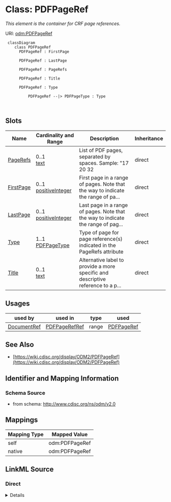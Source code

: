 # Class: PDFPageRef


_This element is the container for CRF page references._





URI: [odm:PDFPageRef](http://www.cdisc.org/ns/odm/v2.0/PDFPageRef)



```mermaid
 classDiagram
    class PDFPageRef
      PDFPageRef : FirstPage
        
      PDFPageRef : LastPage
        
      PDFPageRef : PageRefs
        
      PDFPageRef : Title
        
      PDFPageRef : Type
        
          PDFPageRef --|> PDFPageType : Type
        
      
```




<!-- no inheritance hierarchy -->


## Slots

| Name | Cardinality and Range | Description | Inheritance |
| ---  | --- | --- | --- |
| [PageRefs](PageRefs.md) | 0..1 <br/> [text](text.md) | List of PDF pages, separated by spaces. Sample: "17 20 32 | direct |
| [FirstPage](FirstPage.md) | 0..1 <br/> [positiveInteger](positiveInteger.md) | First page in a range of pages. Note that the way to indicate the range of pa... | direct |
| [LastPage](LastPage.md) | 0..1 <br/> [positiveInteger](positiveInteger.md) | Last page in a range of pages. Note that the way to indicate the range of pag... | direct |
| [Type](Type.md) | 1..1 <br/> [PDFPageType](PDFPageType.md) | Type of page for page reference(s) indicated in the PageRefs attribute | direct |
| [Title](Title.md) | 0..1 <br/> [text](text.md) | Alternative label to provide a more specific and descriptive reference to a p... | direct |





## Usages

| used by | used in | type | used |
| ---  | --- | --- | --- |
| [DocumentRef](DocumentRef.md) | [PDFPageRefRef](PDFPageRefRef.md) | range | [PDFPageRef](PDFPageRef.md) |






## See Also

* [https://wiki.cdisc.org/display/ODM2/PDFPageRef](https://wiki.cdisc.org/display/ODM2/PDFPageRef)

## Identifier and Mapping Information







### Schema Source


* from schema: http://www.cdisc.org/ns/odm/v2.0





## Mappings

| Mapping Type | Mapped Value |
| ---  | ---  |
| self | odm:PDFPageRef |
| native | odm:PDFPageRef |





## LinkML Source

<!-- TODO: investigate https://stackoverflow.com/questions/37606292/how-to-create-tabbed-code-blocks-in-mkdocs-or-sphinx -->

### Direct

<details>
```yaml
name: PDFPageRef
description: This element is the container for CRF page references.
from_schema: http://www.cdisc.org/ns/odm/v2.0
see_also:
- https://wiki.cdisc.org/display/ODM2/PDFPageRef
slots:
- PageRefs
- FirstPage
- LastPage
- Type
- Title
slot_usage:
  PageRefs:
    name: PageRefs
    description: 'List of PDF pages, separated by spaces. Sample: "17 20 32'
    comments:
    - 'Optional

      range:text'
    domain_of:
    - PDFPageRef
    range: text
  FirstPage:
    name: FirstPage
    description: First page in a range of pages. Note that the way to indicate the
      range of pages depends on the associated Type attribute provided.
    comments:
    - 'Conditional Required if PageRefs is not provided.

      range:positiveInteger'
    domain_of:
    - PDFPageRef
    range: positiveInteger
  LastPage:
    name: LastPage
    description: Last page in a range of pages. Note that the way to indicate the
      range of pages depends on the associated Type attribute provided.
    comments:
    - 'Conditional Required if PageRefs is not provided.

      range:positiveInteger'
    domain_of:
    - PDFPageRef
    range: positiveInteger
  Type:
    name: Type
    description: Type of page for page reference(s) indicated in the PageRefs attribute
    comments:
    - 'Required

      enum values:(PhysicalRef | NamedDestination)

      When Type="NamedDestination", NamedDestinations have to be created within the
      PDF document to be able to link to them via a hyperlink.'
    domain_of:
    - TranslatedText
    - PDFPageRef
    - Standard
    - StudyEventDef
    - ItemGroupDef
    - Origin
    - Resource
    - MethodDef
    - StudyEndPoint
    - TransitionTimingConstraint
    - RelativeTimingConstraint
    - Branching
    - Organization
    - Query
    range: PDFPageType
    required: true
  Title:
    name: Title
    description: Alternative label to provide a more specific and descriptive reference
      to a page link.
    comments:
    - 'Optional

      range:text'
    domain_of:
    - PDFPageRef
    - Leaf
    range: text
class_uri: odm:PDFPageRef

```
</details>

### Induced

<details>
```yaml
name: PDFPageRef
description: This element is the container for CRF page references.
from_schema: http://www.cdisc.org/ns/odm/v2.0
see_also:
- https://wiki.cdisc.org/display/ODM2/PDFPageRef
slot_usage:
  PageRefs:
    name: PageRefs
    description: 'List of PDF pages, separated by spaces. Sample: "17 20 32'
    comments:
    - 'Optional

      range:text'
    domain_of:
    - PDFPageRef
    range: text
  FirstPage:
    name: FirstPage
    description: First page in a range of pages. Note that the way to indicate the
      range of pages depends on the associated Type attribute provided.
    comments:
    - 'Conditional Required if PageRefs is not provided.

      range:positiveInteger'
    domain_of:
    - PDFPageRef
    range: positiveInteger
  LastPage:
    name: LastPage
    description: Last page in a range of pages. Note that the way to indicate the
      range of pages depends on the associated Type attribute provided.
    comments:
    - 'Conditional Required if PageRefs is not provided.

      range:positiveInteger'
    domain_of:
    - PDFPageRef
    range: positiveInteger
  Type:
    name: Type
    description: Type of page for page reference(s) indicated in the PageRefs attribute
    comments:
    - 'Required

      enum values:(PhysicalRef | NamedDestination)

      When Type="NamedDestination", NamedDestinations have to be created within the
      PDF document to be able to link to them via a hyperlink.'
    domain_of:
    - TranslatedText
    - PDFPageRef
    - Standard
    - StudyEventDef
    - ItemGroupDef
    - Origin
    - Resource
    - MethodDef
    - StudyEndPoint
    - TransitionTimingConstraint
    - RelativeTimingConstraint
    - Branching
    - Organization
    - Query
    range: PDFPageType
    required: true
  Title:
    name: Title
    description: Alternative label to provide a more specific and descriptive reference
      to a page link.
    comments:
    - 'Optional

      range:text'
    domain_of:
    - PDFPageRef
    - Leaf
    range: text
attributes:
  PageRefs:
    name: PageRefs
    description: 'List of PDF pages, separated by spaces. Sample: "17 20 32'
    comments:
    - 'Optional

      range:text'
    from_schema: http://www.cdisc.org/ns/odm/v2.0
    rank: 1000
    alias: PageRefs
    owner: PDFPageRef
    domain_of:
    - PDFPageRef
    range: text
  FirstPage:
    name: FirstPage
    description: First page in a range of pages. Note that the way to indicate the
      range of pages depends on the associated Type attribute provided.
    comments:
    - 'Conditional Required if PageRefs is not provided.

      range:positiveInteger'
    from_schema: http://www.cdisc.org/ns/odm/v2.0
    rank: 1000
    alias: FirstPage
    owner: PDFPageRef
    domain_of:
    - PDFPageRef
    range: positiveInteger
  LastPage:
    name: LastPage
    description: Last page in a range of pages. Note that the way to indicate the
      range of pages depends on the associated Type attribute provided.
    comments:
    - 'Conditional Required if PageRefs is not provided.

      range:positiveInteger'
    from_schema: http://www.cdisc.org/ns/odm/v2.0
    rank: 1000
    alias: LastPage
    owner: PDFPageRef
    domain_of:
    - PDFPageRef
    range: positiveInteger
  Type:
    name: Type
    description: Type of page for page reference(s) indicated in the PageRefs attribute
    comments:
    - 'Required

      enum values:(PhysicalRef | NamedDestination)

      When Type="NamedDestination", NamedDestinations have to be created within the
      PDF document to be able to link to them via a hyperlink.'
    from_schema: http://www.cdisc.org/ns/odm/v2.0
    rank: 1000
    alias: Type
    owner: PDFPageRef
    domain_of:
    - TranslatedText
    - PDFPageRef
    - Standard
    - StudyEventDef
    - ItemGroupDef
    - Origin
    - Resource
    - MethodDef
    - StudyEndPoint
    - TransitionTimingConstraint
    - RelativeTimingConstraint
    - Branching
    - Organization
    - Query
    range: PDFPageType
    required: true
  Title:
    name: Title
    description: Alternative label to provide a more specific and descriptive reference
      to a page link.
    comments:
    - 'Optional

      range:text'
    from_schema: http://www.cdisc.org/ns/odm/v2.0
    rank: 1000
    alias: Title
    owner: PDFPageRef
    domain_of:
    - PDFPageRef
    - Leaf
    range: text
class_uri: odm:PDFPageRef

```
</details>